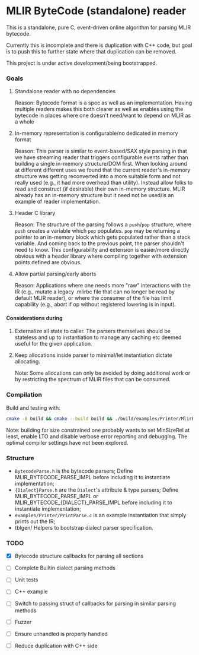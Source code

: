 # MLIR ByteCode (standalone) reader

This is a standalone, pure C, event-driven online algorithm for parsing MLIR
bytecode.

Currently this is incomplete and there is duplication with C++ code, but
goal is to push this to further state where that duplication can be removed.

This project is under active development/being bootstrapped.

### Goals

1. Standalone reader with no dependencies

   Reason: Bytecode format is a spec as well as an implementation. Having
   multiple readers makes this both clearer as well as enables using the
   bytecode in places where one doesn't need/want to depend on MLIR as a whole

2. In-memory representation is configurable/no dedicated in memory format

   Reason: This parser is similar to event-based/SAX style parsing in that we
   have streaming reader that triggers configurable events rather than building
   a single in-memory structure/DOM first. When looking around at different
   different uses we found that the current reader's in-memory structure was
   getting reconverted into a more suitable form and not really used (e.g., it
   had more overhead than utility). Instead allow folks to read and construct
   (if desirable) their own in-memory structure. MLIR already has an in-memory
   structure but it need not be used/is an example of reader implementation.

3. Header C library

   Reason: The structure of the parsing follows a `push`/`pop` structure, where
   `push` creates a variable which `pop` populates. `pop` may be returning a
   pointer to an in-memory block which gets populated rather than a stack
   variable. And coming back to the previous point, the parser shouldn't need to
   know. This configurability and extension is easier/more directly obvious with
   a header library where compiling together with extension points defined are
   obvious.

4. Allow partial parsing/early aborts

   Reason: Applications where one needs more "raw" interactions with the IR
   (e.g., mutate a legacy .mlirbc file that can no longer be read by default
   MLIR reader), or where the consumer of the file has limit capability (e.g.,
   abort if op without registered lowering is in input).

#### Considerations during

1. Externalize all state to caller. The parsers themselves should be stateless
and up to instantiation to manage any caching etc deemed useful for the given
application.

2. Keep allocations inside parser to minimal/let instantiation dictate allocating.

   Note: Some allocations can only be avoided by doing additional work or by
   restricting the spectrum of MLIR files that can be consumed.

### Compilation

Build and testing with:

```sh
cmake -B build && cmake --build build && ./build/examples/Printer/MlirBytecodePrintParse testdata/general.mlirbc
```

Note: building for size constrained one probably wants to set MinSizeRel at
least, enable LTO and disable verbose error reporting and debugging. The optimal
compiler settings have not been explored.

### Structure

- `BytecodeParse.h` is the bytecode parsers;
  Define MLIR_BYTECODE_PARSE_IMPL before including it to instantiate
  implementation;
- `{Dialect}Parse.h` are the `Dialect`'s attribute & type parsers;
  Define MLIR_BYTECODE_PARSE_IMPL or MLIR_BYTECODE_{DIALECT}_PARSE_IMPL before
  including it to instantiate implementation;
- `examples/Printer/PrintParse.c` is an example instantiation that simply prints out the IR;
- tblgen/
  Helpers to bootstrap dialect parser specification.

### TODO

- [x] Bytecode structure callbacks for parsing all sections
- [ ] Complete Builtin dialect parsing methods
- [ ] Unit tests
- [ ] C++ example
- [ ] Switch to passing struct of callbacks for parsing in similar parsing methods
- [ ] Fuzzer
- [ ] Ensure unhandled is properly handled
- [ ] Reduce duplication with C++ side


